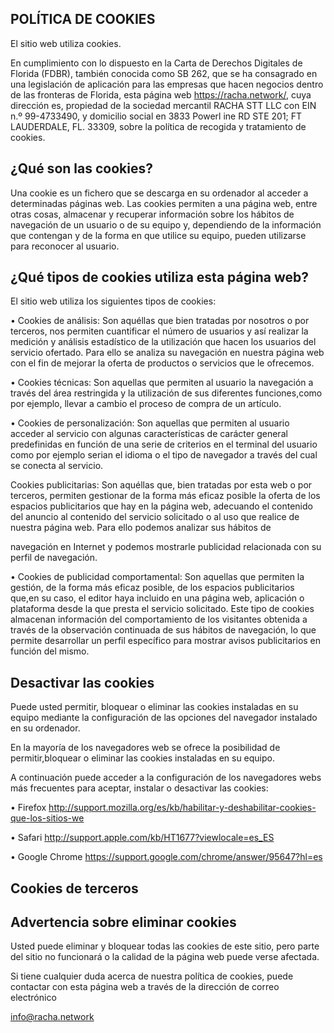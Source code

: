 ## POLÍTICA DE COOKIES

El sitio web utiliza cookies. 

En cumplimiento con lo dispuesto en la Carta de Derechos Digitales de Florida (FDBR), también conocida como SB 262, que se ha consagrado en una legislación de aplicación para las empresas que hacen negocios dentro de las fronteras de Florida, esta página web https://racha.network/, cuya dirección es, propiedad de la sociedad mercantil RACHA STT LLC con EIN n.º 99-4733490, y domicilio social en 3833 Powerl ine RD STE 201; FT LAUDERDALE, FL. 33309, sobre la política de recogida y tratamiento de cookies. 

## ¿Qué son las cookies? 

Una cookie es un fichero que se descarga en su ordenador al acceder a determinadas páginas web. Las cookies permiten a una página web, entre otras cosas, almacenar y recuperar información sobre los hábitos de navegación de un usuario o de su equipo y, dependiendo de la información que contengan y de la forma en que utilice su equipo, pueden utilizarse para reconocer al usuario. 

## ¿Qué tipos de cookies utiliza esta página web?

El sitio web utiliza los siguientes tipos de cookies:

• Cookies de análisis: Son aquéllas que bien tratadas por nosotros o por terceros, nos permiten cuantificar el número de usuarios y así realizar la medición y análisis estadístico de la utilización que hacen los usuarios del servicio ofertado. Para ello se analiza su navegación en nuestra página web con el fin de mejorar la oferta de productos o servicios que le ofrecemos.

• Cookies técnicas: Son aquellas que permiten al usuario la navegación a través del área restringida y la utilización de sus diferentes funciones,como por ejemplo, llevar a cambio el proceso de compra de un artículo. 

• Cookies de personalización: Son aquellas que permiten al usuario acceder al servicio con algunas características de carácter general predefinidas en función de una serie de criterios en el terminal del usuario como por ejemplo serian el idioma o el tipo de navegador a través del cual se conecta al servicio. 

Cookies publicitarias: Son aquéllas que, bien tratadas por esta web o por terceros, permiten gestionar de la forma más eficaz posible la oferta de los espacios publicitarios que hay en la página web, adecuando el contenido del anuncio al contenido del servicio solicitado o al uso que realice de nuestra página web. Para ello podemos analizar sus hábitos de 

navegación en Internet y podemos mostrarle publicidad relacionada con su perfil de navegación. 

• Cookies de publicidad comportamental: Son aquellas que permiten la gestión, de la forma más eficaz posible, de los espacios publicitarios que,en su caso, el editor haya incluido en una página web, aplicación o plataforma desde la que presta el servicio solicitado. Este tipo de cookies almacenan información del comportamiento de los visitantes obtenida a través de la observación continuada de sus hábitos de navegación, lo que permite desarrollar un perfil específico para mostrar avisos publicitarios en función del mismo. 

## Desactivar las cookies

Puede usted permitir, bloquear o eliminar las cookies instaladas en su equipo mediante la configuración de las opciones del navegador instalado en su ordenador. 

En la mayoría de los navegadores web se ofrece la posibilidad de permitir,bloquear o eliminar las cookies instaladas en su equipo. 

A continuación puede acceder a la configuración de los navegadores webs más frecuentes para aceptar, instalar o desactivar las cookies: 

• Firefox http://support.mozilla.org/es/kb/habilitar-y-deshabilitar-cookies-que-los-sitios-we 

• Safari http://support.apple.com/kb/HT1677?viewlocale=es_ES

• Google Chrome https://support.google.com/chrome/answer/95647?hl=es

## Cookies de terceros

## Advertencia sobre eliminar cookies

Usted puede eliminar y bloquear todas las cookies de este sitio, pero parte del sitio no funcionará o la calidad de la página web puede verse afectada. 

Si tiene cualquier duda acerca de nuestra política de cookies, puede contactar con esta página web a través de la dirección de correo electrónico 

info@racha.network



